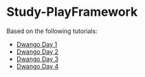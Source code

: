 # Study-PlayFramework

Based on the following tutorials:
* [Dwango Day 1](https://hexx.github.io/scala_text/introduction-of-web-application-1st-day.html)
* [Dwango Day 2](https://hexx.github.io/scala_text/introduction-of-web-application-2nd-day.html)
* [Dwango Day 3](https://hexx.github.io/scala_text/introduction-of-web-application-3rd-day.html)
* [Dwango Day 4](https://hexx.github.io/scala_text/introduction-of-web-application-4th-day.html)

